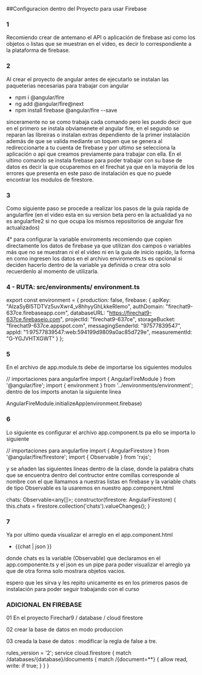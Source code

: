 ##Configuracion dentro del Proyecto para usar Firebase

### 1
Recomiendo crear de antemano el API o aplicación de firebase asi como los objetos o listas que se muestran en el video, es decir lo correspondiente a la plataforma de firebase.

### 2
Al crear el proyecto de angular antes de ejecutarlo se instalan las paqueterias necesarias para trabajar con angular

* npm i @angular/fire
* ng add @angular/fire@next
* npm install firebase @angular/fire --save

sinceramente no se como trabaja cada comando pero les puedo decir que en el primero se instala obviamenete el angular fire, en el segundo se reparan las libreiras o instalan extras dependiento de la primer instalación además de que se valida mediante un toquen que se genera al redireccionarte a tu cuenta de firebase y por ultimo se selecciona la aplicación o api que creamos previamente para trabajar con ella. En el ultimo comando se instala firebase para poder trabajar con su base de datos es decir la que ocuparemos en el firechat ya que en la mayoria de los errores que presenta en este paso de instalación es que no puede encontrar los modulos de firestore.

### 3
Como siguiente paso se procede a realizar los pasos de la guía rapida de angularfire (en el video esta en su version beta pero en la actualidad ya no es angularfire2 si no que ocupa los mismos repositorios de angular fire actualizados)

4° para configurar la variable enviroments recomiendo que copien directamente los datos de firebase ya que utilizan dos campos o variables más que no se muestran ni el el video ni en la guía de inicio rapido, la forma en como ingresen los datos en el archivo enviroments.ts es opcional si deciden hacerlo dentro de la variable ya definida o crear otra solo recuerdenlo al momento de utilizarla.

### 4 - RUTA: src/environments/ environment.ts
export const environment = {
  production: false,
  firebase: {
    apiKey: "AIzaSyBI5TDTVz5uvXwr4_v8hhyyGhLkkeRlemo",
    authDomain: "firechat9-637ce.firebaseapp.com",
    databaseURL: "https://firechat9-637ce.firebaseio.com",
    projectId: "firechat9-637ce",
    storageBucket: "firechat9-637ce.appspot.com",
    messagingSenderId: "97577839547",
    appId: "1:97577839547:web:594199d9809a0ac85d729e",
    measurementId: "G-YGJVHTXGWT"
  }
};



### 5
En el archivo de app.module.ts debe de importarse los siguientes modulos


// importaciones para angularfire
import { AngularFireModule } from '@angular/fire';
import { environment } from '../environments/environment';
dentro de los imports anotan la siguiente linea

AngularFireModule.initializeApp(environment.firebase)



### 6
Lo siguiente es configurar el archivo app.component.ts pa ello se importa lo siguiente

// importaciones para angularfire
import { AngularFirestore } from '@angular/fire/firestore';
import { Observable } from 'rxjs';

y se añaden las siguientes lineas dentro de la clase, donde la palabra chats que se encuentra dentro del contructor entre comillas corresponde al nombre con el que llamamos a nuestras listas en firebase y la variable chats de tipo Observable  es la usaremos en nuestro app.component.html

chats: Observable<any[]>;
  constructor(firestore: AngularFirestore) {
    this.chats = firestore.collection('chats').valueChanges();
  }



### 7
Ya por ultimo queda visualizar el arreglo en el app.component.html

<ul>
    <li class="text" *ngFor="let chat of chats | async">
        {‌{chat | json }}
    </li>
</ul>

donde chats es la variable (Observable) que declaramos en el app.componente.ts y el json es un pipe para poder visualizar el arreglo ya que de otra forma solo mostrara objetos vacios.

espero que les sirva y les repito unicamente es en los primeros pasos de instalación para poder seguir trabajando con el curso



### ADICIONAL EN FIREBASE 
01 En el proyecto Firechar9 / database / cloud firestore

02 crear la base de datos en modo produccion

03 creada la base de datos : modificar la regla de false a tre.

rules_version = '2';
service cloud.firestore {
  match /databases/{database}/documents {
    match /{document=**} {
      allow read, write: if true;
    }
  }
}
